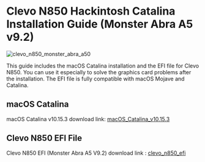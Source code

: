 


# Clevo N850 Hackintosh Catalina Installation Guide (Monster Abra A5 v9.2)

![clevo_n850_monster_abra_a50](https://i.imgyukle.com/2020/01/29/Vf710R.png)




This guide includes the macOS Catalina installation and the EFI file for Clevo N850. You can use it especially to solve the graphics card problems after the installation. The EFI file is fully compatible with macOS Mojave and Catalina.



## macOS Catalina
  
  macOS Catalina v10.15.3 download link: [macOS_Catalina_v10.15.3](https://https://drive.google.com/file/d/10A8rbhAClsvqFS9SfEZ3D6w_NTswW0uz/view)

## Clevo N850 EFI File
  
  Clevo N850 EFI (Monster Abra A5 V9.2) download link : [clevo_n850_efi](https://drive.google.com/file/d/1qTn0BkElNflIe5VXftCV88yvFN5usDqB/view?usp=sharing)
